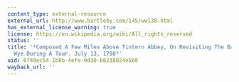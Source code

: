 ```yaml
---
content_type: external-resource
external_url: http://www.bartleby.com/145/ww138.html
has_external_license_warning: true
license: https://en.wikipedia.org/wiki/All_rights_reserved
status: ''
title: '*Composed A Few Miles Above Tintern Abbey, On Revisiting The Banks Of The
  Wye During A Tour. July 13, 1798*'
uid: 6749ec54-1b0b-4efe-9d30-b6238024e560
wayback_url: ''
---
```

